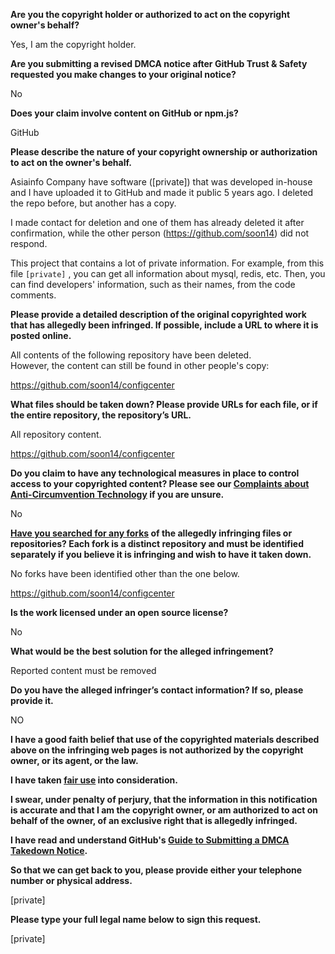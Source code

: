**Are you the copyright holder or authorized to act on the copyright owner's behalf?**

Yes, I am the copyright holder.

**Are you submitting a revised DMCA notice after GitHub Trust & Safety requested you make changes to your original notice?**

No

**Does your claim involve content on GitHub or npm.js?**

GitHub

**Please describe the nature of your copyright ownership or authorization to act on the owner's behalf.**

Asiainfo Company have software ([private]) that was developed in-house and I have uploaded it to GitHub and made it public 5 years ago. I deleted the repo before, but another has a copy.

I made contact for deletion and one of them has already deleted it after confirmation, while the other person (https://github.com/soon14) did not respond.

This project that contains a lot of private information. For example, from this file `[private]` , you can get all information about mysql, redis, etc. Then, you can find developers' information, such as their names, from the code comments.

**Please provide a detailed description of the original copyrighted work that has allegedly been infringed. If possible, include a URL to where it is posted online.**

All contents of the following repository have been deleted.  
However, the content can still be found in other people's copy:

https://github.com/soon14/configcenter

**What files should be taken down? Please provide URLs for each file, or if the entire repository, the repository’s URL.**

All repository content.

https://github.com/soon14/configcenter

**Do you claim to have any technological measures in place to control access to your copyrighted content? Please see our <a href="https://docs.github.com/articles/guide-to-submitting-a-dmca-takedown-notice#complaints-about-anti-circumvention-technology">Complaints about Anti-Circumvention Technology</a> if you are unsure.**

No

**<a href="https://docs.github.com/articles/dmca-takedown-policy#b-what-about-forks-or-whats-a-fork">Have you searched for any forks</a> of the allegedly infringing files or repositories? Each fork is a distinct repository and must be identified separately if you believe it is infringing and wish to have it taken down.**

No forks have been identified other than the one below.

https://github.com/soon14/configcenter

**Is the work licensed under an open source license?**

No

**What would be the best solution for the alleged infringement?**

Reported content must be removed

**Do you have the alleged infringer’s contact information? If so, please provide it.**

NO

**I have a good faith belief that use of the copyrighted materials described above on the infringing web pages is not authorized by the copyright owner, or its agent, or the law.**

**I have taken <a href="https://www.lumendatabase.org/topics/22">fair use</a> into consideration.**

**I swear, under penalty of perjury, that the information in this notification is accurate and that I am the copyright owner, or am authorized to act on behalf of the owner, of an exclusive right that is allegedly infringed.**

**I have read and understand GitHub's <a href="https://docs.github.com/articles/guide-to-submitting-a-dmca-takedown-notice/">Guide to Submitting a DMCA Takedown Notice</a>.**

**So that we can get back to you, please provide either your telephone number or physical address.**

[private]

**Please type your full legal name below to sign this request.**

[private]
